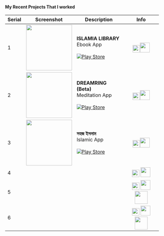 #### My Recent Projects That I worked
|  Serial | Screenshot  | Description| Info  |
| ------------ |:------------:|------------|:-------------:|
| 1  | <img src="https://islamialibrary.com/static/media/ismage-slide-1.0982e27beadb787c8778.jpg" width="150px"/>  |  __ISLAMIA LIBRARY__<br/>Ebook App<br/><br/> [![Play Store](https://img.shields.io/badge/Google_Play-414141?style=for-the-badge&logo=google-play&logoColor=white)](https://play.google.com/store/apps/details?id=com.app.dreamring)  | <img src="https://img.icons8.com/external-tal-revivo-color-tal-revivo/24/null/external-kotlin-a-cross-platform-statically-typed-general-purpose-programming-language-with-type-inference-logo-color-tal-revivo.png" height="24"/><img src="https://img.icons8.com/color-glass/30/null/xml.png" height="32"/> |
| 2  |<img src="https://play-lh.googleusercontent.com/Qc_XL3dovSH5Q5pWzkN-Ij4OCYiL1wYuPGrftmMf8YDKbCF8IXG1XHatV0BBVGTGxQ=w2560-h1440-rw" width="150px"/>   | __DREAMRING (Beta)__ <br/>Meditation App<br/><br/>[![Play Store](https://img.shields.io/badge/Google_Play-414141?style=for-the-badge&logo=google-play&logoColor=white)](https://play.google.com/store/apps/details?id=com.app.dreamring) | <img src="https://img.icons8.com/external-tal-revivo-color-tal-revivo/24/null/external-kotlin-a-cross-platform-statically-typed-general-purpose-programming-language-with-type-inference-logo-color-tal-revivo.png" height="24"/><img src="https://img.icons8.com/color-glass/30/null/xml.png" height="32"/>  |
| 3  |  <img src="https://play-lh.googleusercontent.com/Qc_XL3dovSH5Q5pWzkN-Ij4OCYiL1wYuPGrftmMf8YDKbCF8IXG1XHatV0BBVGTGxQ=w2560-h1440-rw" width="150px"/> | __সহজ ইসলাম__<br/>Islamic App<br/><br/> [![Play Store](https://img.shields.io/badge/Google_Play-414141?style=for-the-badge&logo=google-play&logoColor=white)](https://play.google.com/store/apps/details?id=com.app.sohojislam) |  <img src="https://img.icons8.com/external-tal-revivo-color-tal-revivo/24/null/external-kotlin-a-cross-platform-statically-typed-general-purpose-programming-language-with-type-inference-logo-color-tal-revivo.png" height="24"/><img src="https://img.icons8.com/color-glass/30/null/xml.png" height="32"/> |
|  4 |   |   | <img src="https://img.icons8.com/external-tal-revivo-color-tal-revivo/24/null/external-kotlin-a-cross-platform-statically-typed-general-purpose-programming-language-with-type-inference-logo-color-tal-revivo.png" height="24"/> <img src="https://img.icons8.com/color-glass/30/null/xml.png" height="32"/>  |
| 5  |   |   |  <img src="https://img.icons8.com/external-tal-revivo-color-tal-revivo/24/null/external-kotlin-a-cross-platform-statically-typed-general-purpose-programming-language-with-type-inference-logo-color-tal-revivo.png" height="24"/> <img src="https://img.icons8.com/color-glass/30/null/xml.png" height="32"/> <img src="https://3.bp.blogspot.com/-VVp3WvJvl84/X0Vu6EjYqDI/AAAAAAAAPjU/ZOMKiUlgfg8ok8DY8Hc-ocOvGdB0z86AgCLcBGAsYHQ/s1600/jetpack%2Bcompose%2Bicon_RGB.png" height="42"/> |
|  6 |   |   |  <img src="https://img.icons8.com/external-tal-revivo-color-tal-revivo/24/null/external-kotlin-a-cross-platform-statically-typed-general-purpose-programming-language-with-type-inference-logo-color-tal-revivo.png" height="24"/>  <img src="https://img.icons8.com/color-glass/30/null/xml.png" height="32"/><img src="https://3.bp.blogspot.com/-VVp3WvJvl84/X0Vu6EjYqDI/AAAAAAAAPjU/ZOMKiUlgfg8ok8DY8Hc-ocOvGdB0z86AgCLcBGAsYHQ/s1600/jetpack%2Bcompose%2Bicon_RGB.png" height="42"/> |
